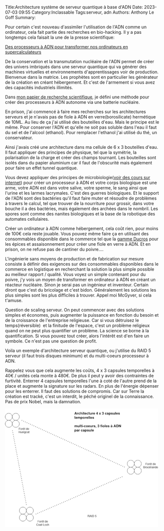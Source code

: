 ﻿Title:Architecture système de serveur quantique à base d'ADN
Date: 2023-07-03 09:55
Category:Inclassable
Tags:serveur, adn
Authors: Anthony Le Goff
Summary:

Pour certain c'est nouveau d'assimiler l'utilisation de l'ADN comme un ordinateur, cela fait partie des recherches en bio-hacking. Il y a pas longtemps cela faisait la une de la presse scientifique:  

[Des processeurs à ADN pour transformer nos ordinateurs en supercalculateurs](https://www.futura-sciences.com/sciences/actualites/physique-processeurs-adn-transformer-nos-ordinateurs-supercalculateurs-561/)  

De la conservation et la transmutation nucléaire de l'ADN permet de créer des univers imbriqués dans une serveur quantique qui va générer des machines virtuelles et environnements d'apprentissages voir de production. Bienvenue dans la matrice. Les prophètes sont en particulier les générateur de la création en créant hébergement. Et c'est de l'armement si vous avez des capacités industriels illimités.  

Dans [mon papier de recherche scientifique](https://legoffant.github.io/les-transmutations-biologiques-dans-le-biohacking.html), je défini une méthode pour créer des processeurs à ADN autonome via une batterie nucléaire.  

En prison, j'ai commencé à faire mes recherches sur les architectures serveurs et je n'avais pas de fiole à ADN en verre(borosilicate) hermétique de 10ML. Au lieu de ça j'ai utilisé des bouteilles d'eau. Mais le principe est le même. Pour conserver l'ADN et qu'elle ne soit pas soluble dans l'eau il faut du sel et de l'alcool (ethanol). Pour remplacer l'ethanol j'ai utilisé du thé, un conservateur.  

Ainsi j'avais créé une architecture dans ma cellule de 6 x 3 bouteilles d'eau. Il faut appliquer des principes de physique, tel que la symétrie, la polarisation de la charge et créer des champs tournant. Les bouteilles sont isolés dans du papier aluminium car il faut de l'obscurité mais également pour faire un effet tunnel quantique.  

Vous devez appliquer des principes de microbiologie([voir des cours sur internet](https://espace-fpn.ump.ma/ftp/etudiants/Cours%20ATM%2020-21/MICROBIOLOGIE%20GENERALE%20-%20Salah-ed-dine%20SAMRI.pdf)) pour créer un processeur à ADN et votre corps biologique est une arme, votre ADN est dans votre salive, votre sperme, le sang ainsi que l'urine et les larmes lacrymales. C'est des guerres biologiques. Et le support de l'ADN sont des bactéries qu'il faut faire muter et résoudre de problèmes à travers le calcul, tel que trouver de la nourriture pour grossir, dans votre bouche il a des bactéries, mais également des archées dans le nombril. Les spores sont comme des nanites biologiques et la base de la robotique des automates cellulaires.  

Créer un ordinateur à ADN comme hébergement, cela coût rien, pour moins de 100€ cela reste jouable. Vous pouvez même faire ça en utilisant des consommables disponible dans le commerce tel que la [gamme Ducros](https://www.ducros.com/fr-fr/produits) pour les épices et assaisonnement pour créer une fiole en verre à ADN. Et en prison, on ne refuse pas de cantiner du poivre....  

L'ingénierie sans moyens de production et de fabrication sur mesure consiste à définir des exigences sur des consommables disponibles dans le commerce en logistique en recherchant la solution la plus simple possible au meilleur rapport / qualité. Vous voyez un simple contenant pour du poivre, j'y vois un moyen de transformer en ordinateur à ADN en créant un réacteur nucléaire. Sinon je serai pas un ingénieur et inventeur. Certain diront que c'est du bricolage et c'est bidon. Généralement les solutions les plus simples sont les plus difficiles à trouver. Appel moi McGyver, si cela t'amuse.  

Question de scaling serveur. On peut commencer avec des solutions simples et économes, puis augmenter la puissance en fonction du besoin et de la croissance de l'entreprise religieuse. Car si vous détruisez le temps(réversible)  et la finitude de l'espace, c'est un problème religieux quand on ne peut plus quantifier un problème. La science se borne à la quantification. Si vous pouvez tout créer, alors l'intérêt est d'en faire un symbole. Ce n'est pas une question de profit.  

Voila un exemple d'architecture serveur quantique, ou j'utilise du RAID 5 serveur (il faut trois disques minimum) et du multi-coeurs processeur à ADN.  

Rappelez vous que cela augmente les coûts, 4 x 3 capsules temporelles à 40€ / unités cela monte à 480€. De plus il peut y avoir des contraintes de furtivité. Enterrer 4 capsules temporelles l'une à coté de l'autre prend de la place et augmente la signature sur les radars. En plus de l'énergie dépenser pour les enterrer. Il faut des solutions de compromis. Car sur Terre la création est tracké, c'est un interdit, le pêché originel de la connaissance. Pas de prix Nobel, mais la damnation.

![arch serveur](images/arch-serveur.png)
